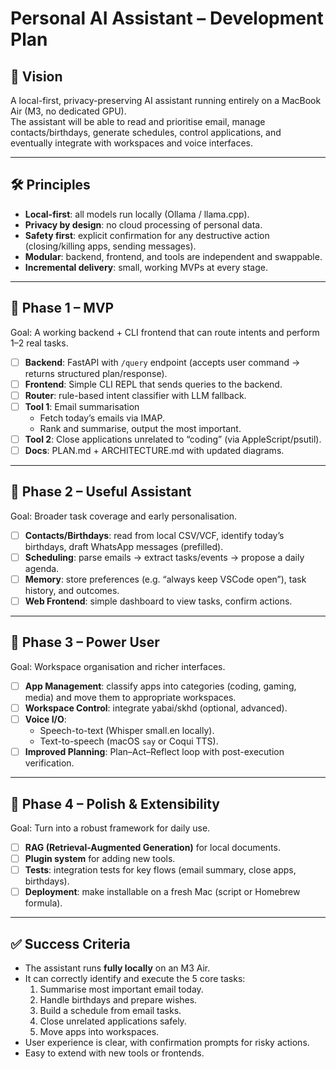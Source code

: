 # Personal AI Assistant – Development Plan

## 🎯 Vision
A local-first, privacy-preserving AI assistant running entirely on a MacBook Air (M3, no dedicated GPU).  
The assistant will be able to read and prioritise email, manage contacts/birthdays, generate schedules, control applications, and eventually integrate with workspaces and voice interfaces.

---

## 🛠️ Principles
- **Local-first**: all models run locally (Ollama / llama.cpp).
- **Privacy by design**: no cloud processing of personal data.
- **Safety first**: explicit confirmation for any destructive action (closing/killing apps, sending messages).
- **Modular**: backend, frontend, and tools are independent and swappable.
- **Incremental delivery**: small, working MVPs at every stage.

---

## 📌 Phase 1 – MVP
Goal: A working backend + CLI frontend that can route intents and perform 1–2 real tasks.

- [ ] **Backend**: FastAPI with `/query` endpoint (accepts user command → returns structured plan/response).
- [ ] **Frontend**: Simple CLI REPL that sends queries to the backend.
- [ ] **Router**: rule-based intent classifier with LLM fallback.
- [ ] **Tool 1**: Email summarisation  
  - Fetch today’s emails via IMAP.  
  - Rank and summarise, output the most important.  
- [ ] **Tool 2**: Close applications unrelated to “coding” (via AppleScript/psutil).
- [ ] **Docs**: PLAN.md + ARCHITECTURE.md with updated diagrams.

---

## 📌 Phase 2 – Useful Assistant
Goal: Broader task coverage and early personalisation.

- [ ] **Contacts/Birthdays**: read from local CSV/VCF, identify today’s birthdays, draft WhatsApp messages (prefilled).
- [ ] **Scheduling**: parse emails → extract tasks/events → propose a daily agenda.
- [ ] **Memory**: store preferences (e.g. “always keep VSCode open”), task history, and outcomes.
- [ ] **Web Frontend**: simple dashboard to view tasks, confirm actions.

---

## 📌 Phase 3 – Power User
Goal: Workspace organisation and richer interfaces.

- [ ] **App Management**: classify apps into categories (coding, gaming, media) and move them to appropriate workspaces.  
- [ ] **Workspace Control**: integrate yabai/skhd (optional, advanced).  
- [ ] **Voice I/O**:  
  - Speech-to-text (Whisper small.en locally).  
  - Text-to-speech (macOS `say` or Coqui TTS).  
- [ ] **Improved Planning**: Plan–Act–Reflect loop with post-execution verification.  

---

## 📌 Phase 4 – Polish & Extensibility
Goal: Turn into a robust framework for daily use.

- [ ] **RAG (Retrieval-Augmented Generation)** for local documents.  
- [ ] **Plugin system** for adding new tools.  
- [ ] **Tests**: integration tests for key flows (email summary, close apps, birthdays).  
- [ ] **Deployment**: make installable on a fresh Mac (script or Homebrew formula).

---

## ✅ Success Criteria
- The assistant runs **fully locally** on an M3 Air.  
- It can correctly identify and execute the 5 core tasks:  
  1. Summarise most important email today.  
  2. Handle birthdays and prepare wishes.  
  3. Build a schedule from email tasks.  
  4. Close unrelated applications safely.  
  5. Move apps into workspaces.  
- User experience is clear, with confirmation prompts for risky actions.  
- Easy to extend with new tools or frontends.
